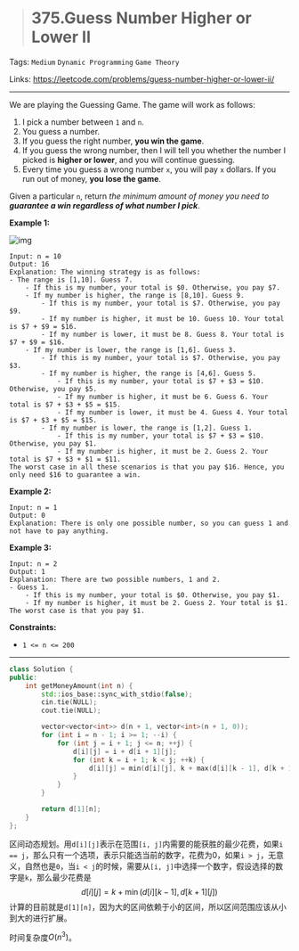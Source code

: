> # 375.Guess Number Higher or Lower II

Tags: `Medium` `Dynamic Programming` `Game Theory`

Links: https://leetcode.com/problems/guess-number-higher-or-lower-ii/

-----

We are playing the Guessing Game. The game will work as follows:

1. I pick a number between `1` and `n`.
2. You guess a number.
3. If you guess the right number, **you win the game**.
4. If you guess the wrong number, then I will tell you whether the number I picked is **higher or lower**, and you will continue guessing.
5. Every time you guess a wrong number `x`, you will pay `x` dollars. If you run out of money, **you lose the game**.

Given a particular `n`, return *the minimum amount of money you need to **guarantee a win regardless of what number I pick***.

 

**Example 1:**

![img](https://assets.leetcode.com/uploads/2020/09/10/graph.png)

```
Input: n = 10
Output: 16
Explanation: The winning strategy is as follows:
- The range is [1,10]. Guess 7.
    - If this is my number, your total is $0. Otherwise, you pay $7.
    - If my number is higher, the range is [8,10]. Guess 9.
        - If this is my number, your total is $7. Otherwise, you pay $9.
        - If my number is higher, it must be 10. Guess 10. Your total is $7 + $9 = $16.
        - If my number is lower, it must be 8. Guess 8. Your total is $7 + $9 = $16.
    - If my number is lower, the range is [1,6]. Guess 3.
        - If this is my number, your total is $7. Otherwise, you pay $3.
        - If my number is higher, the range is [4,6]. Guess 5.
            - If this is my number, your total is $7 + $3 = $10. Otherwise, you pay $5.
            - If my number is higher, it must be 6. Guess 6. Your total is $7 + $3 + $5 = $15.
            - If my number is lower, it must be 4. Guess 4. Your total is $7 + $3 + $5 = $15.
        - If my number is lower, the range is [1,2]. Guess 1.
            - If this is my number, your total is $7 + $3 = $10. Otherwise, you pay $1.
            - If my number is higher, it must be 2. Guess 2. Your total is $7 + $3 + $1 = $11.
The worst case in all these scenarios is that you pay $16. Hence, you only need $16 to guarantee a win.
```

**Example 2:**

```
Input: n = 1
Output: 0
Explanation: There is only one possible number, so you can guess 1 and not have to pay anything.
```

**Example 3:**

```
Input: n = 2
Output: 1
Explanation: There are two possible numbers, 1 and 2.
- Guess 1.
    - If this is my number, your total is $0. Otherwise, you pay $1.
    - If my number is higher, it must be 2. Guess 2. Your total is $1.
The worst case is that you pay $1.
```

**Constraints:**

- `1 <= n <= 200`

-----

```c++
class Solution {
public:
    int getMoneyAmount(int n) {
        std::ios_base::sync_with_stdio(false);
        cin.tie(NULL);
        cout.tie(NULL);

        vector<vector<int>> d(n + 1, vector<int>(n + 1, 0));
        for (int i = n - 1; i >= 1; --i) {
            for (int j = i + 1; j <= n; ++j) {
                d[i][j] = i + d[i + 1][j];
                for (int k = i + 1; k < j; ++k) {
                    d[i][j] = min(d[i][j], k + max(d[i][k - 1], d[k + 1][j]));
                }
            }
        }

        return d[1][n];
    }
};
```

区间动态规划。用`d[i][j]`表示在范围`[i, j]`内需要的能获胜的最少花费，如果`i == j`，那么只有一个选项，表示只能选当前的数字，花费为0，如果`i > j`，无意义，自然也是`0`，当`i < j`的时候，需要从`[i, j]`中选择一个数字，假设选择的数字是`k`，那么最少花费是
$$
d[i][j] = k + \min{(d[i][k - 1], d[k + 1][j])}
$$
计算的目前就是`d[1][n]`，因为大的区间依赖于小的区间，所以区间范围应该从小到大的进行扩展。

时间复杂度$O(n^3)$。







